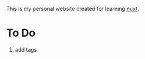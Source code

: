 
This is my personal website created for learning [nuxt](https://v3.nuxtjs.org).

# To Do

1. add tags

